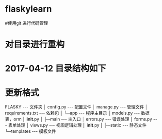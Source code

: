 # flaskylearn
#使用git 进行代码管理
# 对目录进行重构
# 2017-04-12 目录结构如下
# 更新格式
FLASKY --- 文件夹
│  config.py  --- 配置文件
│  manage.py  --- 管理文件
│  requirements.txt --- 依赖包
│
└─app   --- 程序主目录
    │  models.py   --- 数据表，orm
    │  __init__.py
    │
    ├─main   --- 主入口
    │      errors.py --- 错误处理
    │      forms.py --- 表单处理
    │      views.py --- 视图逻辑处理
    │      __init__.py
    │
    ├─static --- 静态文件
    └─templates --- 模板文件